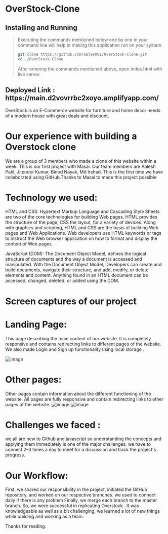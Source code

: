 # OverStock-Clone

## Installing and Running
> Executing the commands mentioned below one by one in your command line will help in making this application run on your system.
> 
> ```bash
> git clone https://github.com/aalesh01/OverStock-Clone.git
> cd ./OverStock-Clone
> ```
> After entering the commands mentioned above, open index.html with live server.

<h2> Deployed Link : https://main.d2vovrrbc2xoyo.amplifyapp.com/ </h2>

OverStock is an E-Commerce website for furniture and home decor needs of a modern house with great deals and discount.


# Our experience with building a Overstock clone
We are a group of 3 members who made a clone of this website within a week. This is our first project with Masai. Our team members are Aalesh Patil, Jitender Kumar, Binod Nayak, Md Irshad. This is the first time we have collaborated using GitHub.Thanks to Masai to made this project possible

# Technology we used:
HTML and CSS: Hypertext Markup Language and Cascading Style Sheets are two of the core technologies for building Web pages. HTML provides the structure of the page, CSS the layout, for a variety of devices. Along with graphics and scripting, HTML and CSS are the basis of building Web pages and Web Applications. Web developers use HTML keywords or tags to instruct the Web browser application on how to format and display the content of Web pages.

JavaScript (DOM): The Document Object Model, defines the logical structure of documents and the way a document is accessed and manipulated. With the Document Object Model, Developers can create and build documents, navigate their structure, and add, modify, or delete elements and content. Anything found in an HTML document can be accessed, changed, deleted, or added using the DOM.

# Screen captures of our project
# Landing Page:
This page describing the main content of our website. It is completely responsive and contains redirecting links to different pages of the website. We also made Login and Sign up functionality using local storage .

![image](https://user-images.githubusercontent.com/53389729/177111197-eb8de4fe-0e57-422d-b337-b496d38dc5e8.png)




# Other pages:
Other pages contain information about the different functioning of the website. All pages are fully responsive and contain redirecting links to other pages of the website.
![image](https://user-images.githubusercontent.com/53389729/177113042-60849e8e-a080-404b-bc12-8515697137bf.png)
![image](https://user-images.githubusercontent.com/53389729/177113130-3e680ece-d89c-434b-9144-c8e9382a541d.png)



# Challenges we faced :
we all are new to Github and javascript so understanding the concepts and applying them immediately is one of the major challenges.
we have to connect 2–3 times a day to meet for a discussion and track the project's progress.

# Our Workflow:
First, we shared our responsibility in the project, initiated the GitHub repository, and worked on our respective branches.
we used to connect daily if there is any problem
Finally, we merge each branch to the master branch.
So, we were successful in replicating Overstock . It was knowledgeable as well as a bit challenging, we learned a lot of new things while building and working as a team.

Thanks for reading.
